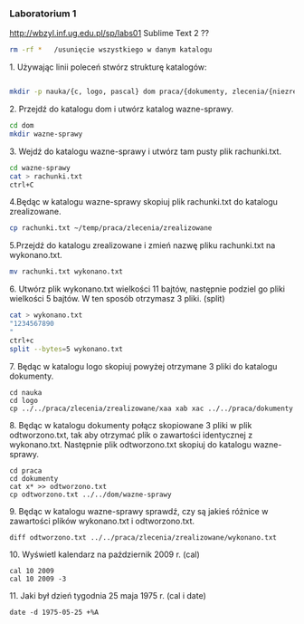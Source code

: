 ### Laboratorium 1
http://wbzyl.inf.ug.edu.pl/sp/labs01
Sublime Text 2 ??

```sh
rm -rf *   /usunięcie wszystkiego w danym katalogu
```



1\. Używając linii poleceń stwórz strukturę katalogów:
```sh

mkdir -p nauka/{c, logo, pascal} dom praca/{dokumenty, zlecenia/{niezrealizowane, zrealizowane}}

```


2\. Przejdź do katalogu dom i utwórz katalog wazne-sprawy.
```sh
cd dom
mkdir wazne-sprawy
```

3\. Wejdź do katalogu wazne-sprawy i utwórz tam pusty plik rachunki.txt.
```sh
cd wazne-sprawy
cat > rachunki.txt
ctrl+C
```
4\.Będąc w katalogu wazne-sprawy skopiuj plik rachunki.txt do katalogu zrealizowane.
```sh
cp rachunki.txt ~/temp/praca/zlecenia/zrealizowane
```
5\.Przejdź do katalogu zrealizowane i zmień nazwę pliku rachunki.txt na wykonano.txt.
```sh
mv rachunki.txt wykonano.txt
```

6\. Utwórz plik wykonano.txt wielkości 11 bajtów, następnie podziel go pliki wielkości 5 bajtów.
W ten sposób otrzymasz 3 pliki. (split)
```sh
cat > wykonano.txt
"1234567890
"
ctrl+c
split --bytes=5 wykonano.txt

```
7\. Będąc w katalogu logo skopiuj powyżej otrzymane 3 pliki do katalogu dokumenty.
```
cd nauka
cd logo
cp ../../praca/zlecenia/zrealizowane/xaa xab xac ../../praca/dokumenty

```
8\. Będąc w katalogu dokumenty połącz skopiowane 3 pliki w plik odtworzono.txt, tak aby otrzymać plik 
o zawartości identycznej z wykonano.txt. Następnie plik odtworzono.txt skopiuj do katalogu wazne-sprawy.

```
cd praca
cd dokumenty
cat x* >> odtworzono.txt
cp odtworzono.txt ../../dom/wazne-sprawy
```

9\. Będąc w katalogu wazne-sprawy sprawdź, czy są jakieś różnice w zawartości plików wykonano.txt i odtworzono.txt.

```
diff odtworzono.txt ../../praca/zlecenia/zrealizowane/wykonano.txt
```

10\. Wyświetl kalendarz na październik 2009 r. (cal)

```
cal 10 2009
cal 10 2009 -3
```

11\. Jaki był dzień tygodnia 25 maja 1975 r. (cal i date)

```
date -d 1975-05-25 +%A
```

